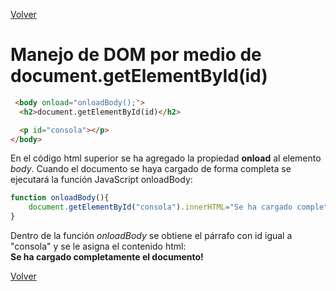 [Volver](../)
# Manejo de DOM por medio de document.getElementById(id)

```html
 <body onload="onloadBody();">
  <h2>document.getElementById(id)</h2>

  <p id="consola"></p>
</body>
```

En el código html superior se ha agregado la propiedad **onload** al elemento *body*. Cuando el documento se haya cargado de forma completa se ejecutará la función JavaScript onloadBody:

```javascript
function onloadBody(){
    document.getElementById("consola").innerHTML="Se ha cargado completamente el documento!";
}
```

Dentro de la función *onloadBody* se obtiene el párrafo con id igual a "consola" y se le asigna el contenido html:  
 **Se ha cargado completamente el documento!**

[Volver](../)